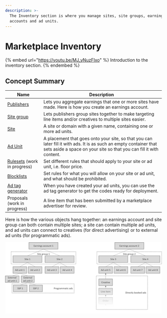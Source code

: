 ```yaml
---
description: >-
  The Inventory section is where you manage sites, site groups, earnings
  accounts and ad units.
---
```


# Marketplace Inventory

{% embed url="https://youtu.be/MJ_yNuzFIxo" %}
Introduction to the inventory section.
{% endembed %}

## Concept Summary

| Name                                            | Description                                                                                                                                                                               |
| ----------------------------------------------- | ----------------------------------------------------------------------------------------------------------------------------------------------------------------------------------------- |
| [Publishers](earnings-accounts.md)              | Lets you aggregate earnings that one or more sites have made. Here is how you create an earnings account.                                                                                 |
| [Site group](site-groups.md)                    | Lets publishers group sites together to make targeting line items and/or creatives to multiple sites easier.                                                                              |
| [Site](sites.md)                                | A site or domain with a given name, containing one or more ad units.                                                                                                                      |
| [Ad Unit](adunits-1.md)                         | A placement that goes onto your site, so that you can later fill it with ads. It is as such an empty container that sets aside a space on your site so that you can fill it with content. |
| [Rulesets](site-rulesets.md) (work in progress) | Set different rules that should apply to your site or ad unit, i.e. floor price.                                                                                                          |
| [Blocklists](site-rulesets-1.md)                | Set rules for what you will allow on your site or ad unit, and what should be prohibited.                                                                                                 |
| [Ad tag generator](ad-tag-generator.md)         | When you have created your ad units, you can use the ad tag generator to get the codes ready for deployment.                                                                              |
| Proposals (work in progress)                    | A line item that has been submitted by a marketplace advertiser for review.                                                                                                               |

Here is how the various objects hang together: an earnings account and site group can both contain multiple sites; a site can contain multiple ad units, and ad units can connect to creatives (for direct advertising) or to external ad units (for programmatic ads).

![](../../../../.gitbook/assets/202003-inventory-hierarchy.png)
